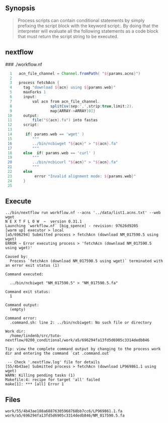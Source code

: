## Synopsis

> Process scripts can contain conditional statements by simply prefixing the script block with the keyword script:. By doing that the interpreter will evaluate all the following statements as a code block that must return the script string to be executed.

## nextflow

### ./workflow.nf

```groovy
  1   acn_file_channel = Channel.fromPath( "${params.acns}")
  2   
  3   process fetchAcn {
  4   	tag "download ${acn} using ${params.web}"
  5   	maxForks 1
  6   	input:
  7   		val acn from acn_file_channel.
  8   				splitCsv(sep:',',strip:true,limit:2).
  9   				map{ARRAY->ARRAY[0]}
 10   	output:
 11   		file("${acn}.fa") into fastas
 12   	script:
 13   	
 14   	 if( params.web == 'wget' )
 15   		"""
 16   		../bin/ncbiwget "${acn}" > "${acn}.fa" 
 17   		"""
 18   	else  if( params.web == 'curl' )
 19   		"""
 20   		../bin/ncbicurl "${acn}" > "${acn}.fa" 
 21   		"""
 22   	else
 23   		 error "Invalid alignment mode: ${params.web}"
 24   	}
 25   
```


## Execute

```
../bin/nextflow run workflow.nf --acns '../data/list1.acns.txt' --web wget
N E X T F L O W  ~  version 0.31.1
Launching `workflow.nf` [big_spence] - revision: 97626d9205
[warm up] executor > local
[a5/696294] Submitted process > fetchAcn (download NM_017590.5 using wget)
ERROR ~ Error executing process > 'fetchAcn (download NM_017590.5 using wget)'

Caused by:
  Process `fetchAcn (download NM_017590.5 using wget)` terminated with an error exit status (1)

Command executed:

  ../bin/ncbiwget "NM_017590.5" > "NM_017590.5.fa"

Command exit status:
  1

Command output:
  (empty)

Command error:
  .command.sh: line 2: ../bin/ncbiwget: No such file or directory

Work dir:
  /home/lindenb/src/tuto-nextflow/0200_conditional/work/a5/696294fa13fd5d6905c3314dedb846

Tip: view the complete command output by changing to the process work dir and entering the command `cat .command.out`

 -- Check '.nextflow.log' file for details
[55/4b43ae] Submitted process > fetchAcn (download LP969861.1 using wget)
WARN: Killing pending tasks (1)
Makefile:4: recipe for target 'all' failed
make[1]: *** [all] Error 1
```


## Files

```
work/55/4b43ae188a68876305968768bb7cc6/LP969861.1.fa
work/a5/696294fa13fd5d6905c3314dedb846/NM_017590.5.fa
```


